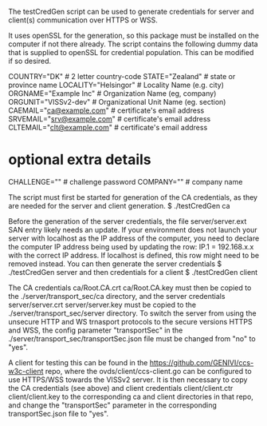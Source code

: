 The testCredGen script can be used to generate credentials for server and client(s) communication over HTTPS or WSS. 

It uses openSSL for the generation, so this package must be installed on the computer if not there already.
The script contains the following dummy data that is supplied to openSSL for credential population. 
This can be modified if so desired.

COUNTRY="DK"                # 2 letter country-code
STATE="Zealand"             # state or province name
LOCALITY="Helsingor"        # Locality Name (e.g. city)
ORGNAME="Example Inc"       # Organization Name (eg, company)
ORGUNIT="VISSv2-dev"        # Organizational Unit Name (eg. section)
CAEMAIL="ca@example.com"    # certificate's email address
SRVEMAIL="srv@example.com"  # certificate's email address
CLTEMAIL="clt@example.com"  # certificate's email address
# optional extra details
CHALLENGE=""                # challenge password
COMPANY=""                  # company name


The script must first be started for generation of the CA credentials, as they are needed for the server and client generation. 
$ ./testCredGen ca

Before the generation of the server credentials, the file server/server.ext SAN entry likely needs an update. 
If your environment does not launch your server with localhost as the IP address of the computer, 
you need to declare the computer IP address being used by updating the row:
IP.1 = 192.168.x.x
with the correct IP address. 
If localhost is defined, this row might need to be removed instead.
You can then generate the server credentials
$ ./testCredGen server
and then credentials for a client
$ ./testCredGen client

The CA credentials 
ca/Root.CA.crt
ca/Root.CA.key
must then be copied to the ./server/transport_sec/ca directory,
and the server credentials
server/server.crt
server/server.key
must be copied to the ./server/transport_sec/server directory.
To switch the server from using the unsecure HTTP and WS trnasport protocols to the secure versions HTTPS and WSS, 
the config parameter "transportSec" in the ./server/transport_sec/transportSec.json file must be changed from "no" to "yes". 

A client for testing this can be found in the https://github.com/GENIVI/ccs-w3c-client repo, where the ovds/client/ccs-client.go
can be configured to use HTTPS/WSS towards the VISSv2 server. 
It is then necessary to copy the CA credentials (see above) and client credentials
client/client.ctr
client/client.key
to the corresponding ca and client directories in that repo, 
and change the "transportSec" parameter in the corresponding transportSec.json file to "yes".




